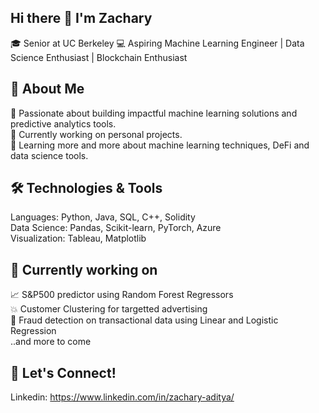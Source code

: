 ## Hi there 👋 I'm Zachary 
🎓 Senior at UC Berkeley
💻 Aspiring Machine Learning Engineer | Data Science Enthusiast | Blockchain Enthusiast
<!--
**Zachaditya/Zachaditya** is a ✨ _special_ ✨ repository because its `README.md` (this file) appears on your GitHub profile.


- 🔭 I’m currently working on ...
- 🌱 I’m currently learning ...
- 👯 I’m looking to collaborate on ...
- 🤔 I’m looking for help with ...
- 💬 Ask me about ...
- 📫 How to reach me: ...
- 😄 Pronouns: ...
- ⚡ Fun fact: ...
-->

## 🚀 About Me
🌟 Passionate about building impactful machine learning solutions and predictive analytics tools. <br>
🎯 Currently working on personal projects. <br>
🌱 Learning more and more about machine learning techniques, DeFi and data science tools. <br>

## 🛠 Technologies & Tools
Languages: Python, Java, SQL, C++, Solidity <br>
Data Science: Pandas, Scikit-learn, PyTorch, Azure <br>
Visualization: Tableau, Matplotlib <br> 

## 👀 Currently working on 
📈 S&P500 predictor using Random Forest Regressors <br>
💥 Customer Clustering for targetted advertising <br>
🥷 Fraud detection on transactional data using Linear and Logistic Regression<br>
..and more to come

## 👋 Let's Connect!
Linkedin: https://www.linkedin.com/in/zachary-aditya/
